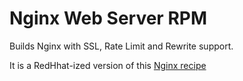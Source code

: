 # Nginx Web Server RPM

Builds Nginx with SSL, Rate Limit and Rewrite support.

It is a RedHhat-ized version of this [Nginx
recipe](https://github.com/bernd/fpm-recipes/blob/master/nginx/recipe.rb)
